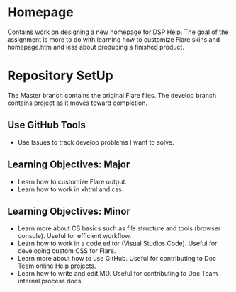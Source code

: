# Homepage

Contains work on designing a new homepage for DSP Help. The goal of the assignment is more to do with learning how to customize Flare skins and homepage.htm and less about producing a finished product.

# Repository SetUp

The Master branch contains the original Flare files.
The develop branch contains project as it moves toward completion.

## Use GitHub Tools

* Use Issues to track develop problems I want to solve.

## Learning Objectives: Major

* Learn how to customize Flare output.
* Learn how to work in xhtml and css.

## Learning Objectives: Minor

* Learn more about CS basics such as file structure and tools (browser console). Useful for efficient workflow.
* Learn how to work in a code editor (Visual Studios Code). Useful for developing custom CSS for Flare.
* Learn more about how to use GitHub. Useful for contributing to Doc Team online Help projects.
* Learn how to write and edit MD. Useful for contributing to Doc Team internal process docs.
